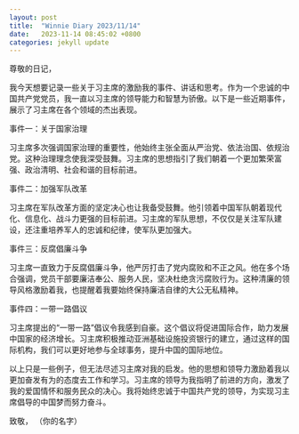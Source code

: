 ```yaml
---
layout: post
title:  "Winnie Diary 2023/11/14"
date:   2023-11-14 08:45:02 +0800
categories: jekyll update
---
```


尊敬的日记，

我今天想要记录一些关于习主席的激励我的事件、讲话和思考。作为一个忠诚的中国共产党党员，我一直以习主席的领导能力和智慧为骄傲。以下是一些近期事件，展示了习主席在各个领域的杰出表现。

事件一：关于国家治理

习主席多次强调国家治理的重要性，他始终主张全面从严治党、依法治国、依规治党。这种治理理念使我深受鼓舞。习主席的思想指引了我们朝着一个更加繁荣富强、政治清明、社会和谐的目标前进。

事件二：加强军队改革

习主席在军队改革方面的坚定决心也让我备受鼓舞。他引领着中国军队朝着现代化、信息化、战斗力更强的目标前进。习主席的军队思想，不仅仅是关注军队建设，还注重培养军人的忠诚和纪律，使军队更加强大。

事件三：反腐倡廉斗争

习主席一直致力于反腐倡廉斗争，他严厉打击了党内腐败和不正之风。他在多个场合强调，党员干部要廉洁奉公、服务人民，坚决杜绝贪污腐败行为。这种清廉的领导风格激励着我，也提醒着我要始终保持廉洁自律的大公无私精神。

事件四：一带一路倡议

习主席提出的“一带一路”倡议令我感到自豪。这个倡议将促进国际合作，助力发展中国家的经济增长。习主席积极推动亚洲基础设施投资银行的建立，通过这样的国际机构，我们可以更好地参与全球事务，提升中国的国际地位。

以上只是一些例子，但无法尽述习主席对我的启发。他的思想和领导力激励着我以更加奋发有为的态度去工作和学习。习主席的领导为我指明了前进的方向，激发了我的爱国情怀和服务民众的决心。我将始终忠诚于中国共产党的领导，为实现习主席倡导的中国梦而努力奋斗。

致敬，
（你的名字）
